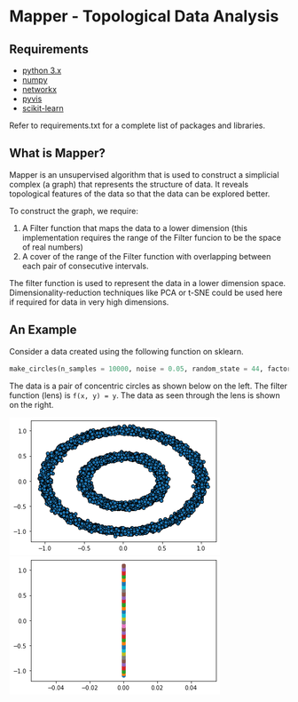 # Mapper - Topological Data Analysis

## Requirements
* [python 3.x](https://www.python.org/)
* [numpy](https://numpy.org/)
* [networkx](https://networkx.github.io/)
* [pyvis](https://pyvis.readthedocs.io/en/latest/)
* [scikit-learn](https://scikit-learn.org/stable/)

Refer to requirements.txt for a complete list of packages and libraries.

## What is Mapper?
Mapper is an unsupervised algorithm that is used to construct a simplicial complex (a graph) that represents the structure of data. It reveals topological features of the data so that the data can be explored better.

To construct the graph, we require:
1. A Filter function that maps the data to a lower dimension (this implementation requires the range of the Filter funcion to be the space of real numbers)
2. A cover of the range of the Filter function with overlapping between each pair of consecutive intervals.

The filter function is used to represent the data in a lower dimension space. Dimensionality-reduction techniques like PCA or t-SNE could be used here if required for data in very high dimensions.

## An Example
Consider a data created using the following function on sklearn.
```python
make_circles(n_samples = 10000, noise = 0.05, random_state = 44, factor = 0.5)
```
The data is a pair of concentric circles as shown below on the left. The filter function (lens) is `f(x, y) = y`. The data as seen through the lens is shown on the right.

![Data](content/make_circles_scatter.png "Data") ![Data through lens](content/make_circles_scatter_clusters_through_lens.png "Data through lens")